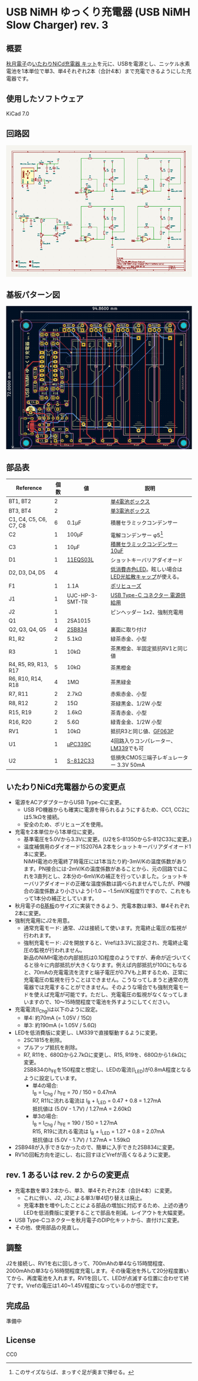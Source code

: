 # USB NiMH ゆっくり充電器 (USB NiMH Slow Charger) rev. 3

## 概要

[秋月電子](https://akizukidenshi.com/)の[いたわりNiCd充電器 キット](https://akizukidenshi.com/download/kairo/%E3%83%87%E3%83%BC%E3%82%BF/%E5%85%85%E9%9B%BB%E5%99%A8%E9%96%A2%E4%BF%82/H001%E3%81%84%E3%81%9F%E3%82%8F%E3%82%8ANiCd_.pdf)を元に、USBを電源とし、ニッケル水素電池を1本単位で単3、単4それぞれ2本（合計4本）まで充電できるようにした充電器です。

## 使用したソフトウェア

KiCad 7.0


## 回路図

[![schema](https://raw.githubusercontent.com/k-takata/PCB_USB_NiMH_Charger/batt-4/images/schema.png)](https://raw.githubusercontent.com/k-takata/PCB_USB_NiMH_Charger/batt-4/images/schema.pdf)

## 基板パターン図

![PCB pattern](https://raw.githubusercontent.com/k-takata/PCB_USB_NiMH_Charger/batt-4/images/pcb-pattern.png)

## 部品表

| Reference            |個数|値    | 説明 |
|----------------------|----|------|------|
|BT1, BT2              |   2|      |[単4電池ボックス](https://akizukidenshi.com/catalog/g/gP-02670/)|
|BT3, BT4              |   2|      |[単3電池ボックス](https://akizukidenshi.com/catalog/g/gP-00308/)|
|C1, C4, C5, C6, C7, C8|   6|0.1μF|積層セラミックコンデンサー|
|C2                    |   1|100μF|電解コンデンサー φ5[^1]|
|C3                    |   1| 10μF|[積層セラミックコンデンサー 10μF](https://akizukidenshi.com/catalog/g/gP-03095/)|
|D1                    |   1|[11EQS03L](https://akizukidenshi.com/catalog/g/gI-08997/)|ショットキーバリアダイオード|
|D2, D3, D4, D5        |   4|      |[低消費赤色LED](https://akizukidenshi.com/catalog/g/gI-16914/)。眩しい場合は[LED光拡散キャップ](https://akizukidenshi.com/catalog/g/gI-01120/)が使える。|
|F1                    |   1|  1.1A|[ポリヒューズ](https://akizukidenshi.com/catalog/g/gP-00507/)|
|J1                    |   1|UJC-HP-3-SMT-TR|[USB Type-C コネクター 電源供給用](https://akizukidenshi.com/catalog/g/gC-16438/)|
|J2                    |   1|      |ピンヘッダー 1x2、強制充電用|
|Q1                    |   1|2SA1015||
|Q2, Q3, Q4, Q5        |   4|[2SB834](https://akizukidenshi.com/catalog/g/gI-08747/)|裏面に取り付け|
|R1, R2                |   2|5.1kΩ|緑茶赤金、小型|
|R3                    |   1| 10kΩ|茶黒橙金、半固定抵抗RV1と同じ値|
|R4, R5, R9, R13, R17  |   5| 10kΩ|茶黒橙金|
|R6, R10, R14, R18     |   4|  1MΩ|茶黒緑金|
|R7, R11               |   2|2.7kΩ|赤紫赤金、小型|
|R8, R12               |   2|  15Ω|茶緑黒金、1/2W 小型|
|R15, R19              |   2|1.6kΩ|茶青赤金、小型|
|R16, R20              |   2| 5.6Ω|緑青金金、1/2W 小型|
|RV1                   |   1| 10kΩ|抵抗R3と同じ値、[GF063P](https://akizukidenshi.com/catalog/g/gP-14905/)|
|U1                    |   1|[μPC339C](https://akizukidenshi.com/catalog/g/gI-12556/)|4回路入りコンパレーター、[LM339](https://akizukidenshi.com/catalog/g/gI-00436/)でも可|
|U2                    |   1|[S-812C33](https://akizukidenshi.com/catalog/g/gI-03289/)|低損失CMOS三端子レギュレーター 3.3V 50mA|

[^1]: このサイズならば、まっすぐ足が奥まで挿せる。

## いたわりNiCd充電器からの変更点

* 電源をACアダプターからUSB Type-Cに変更。
  - USB PD機器からも確実に電源を得られるようにするため、CC1, CC2には5.1kΩを接続。
  - 安全のため、ポリヒューズを使用。
* 充電を2本単位から1本単位に変更。
  - 基準電圧を5.0Vから3.3Vに変更。(U2をS-81350からS-812C33に変更。)
  - 温度補償用のダイオード1S2076A 2本をショットキーバリアダイオード1本に変更。  
    NiMH電池の充電終了時電圧には1本当たり約-3mV/Kの温度係数があります。PN接合には-2mV/Kの温度係数があることから、元の回路ではこれを3直列とし、2本分の-6mV/Kの補正を行っていました。ショットキーバリアダイオードの正確な温度係数は調べられませんでしたが、PN接合の温度係数より小さいよう(-1.0 ~ -1.5mV/K程度?)ですので、これをもって1本分の補正としています。
* 秋月電子の[B基板](https://akizukidenshi.com/catalog/c/cboard10/)のサイズに実装できるよう、充電本数は単3、単4それぞれ2本に変更。
* 強制充電用にJ2を用意。
  - 通常充電モード: 通常、J2は接続して使います。充電終止電圧の監視が行われます。
  - 強制充電モード: J2を開放すると、Vrefは3.3Vに設定され、充電終止電圧の監視が行われません。  
    新品のNiMH電池の内部抵抗は0.1Ω程度のようですが、寿命が近づいてくると徐々に内部抵抗が大きくなります。例えば内部抵抗が10Ωにもなると、70mAの充電電流を流すと端子電圧が0.7Vも上昇するため、正常に充電電圧の監視を行うことはできません。こうなってしまうと通常の充電器では充電することができません。そのような場合でも強制充電モードを使えば充電が可能です。ただし、充電電圧の監視がなくなってしまいますので、10～15時間程度で電池を外すようにしてください。
* 充電電流(I<sub>Chg</sub>)は以下のように設定。
  - 単4: 約70mA (= 1.05V / 15Ω)
  - 単3: 約190mA (= 1.05V / 5.6Ω)
* LEDを低消費版に変更し、LM339で直接駆動するように変更。
  - 2SC1815を削除。
  - プルアップ抵抗を削除。
  - R7, R11を、680Ωから2.7kΩに変更し、R15, R19を、680Ωから1.6kΩに変更。  
    2SB834のh<sub>FE</sub>を150程度と想定し、LEDの電流(I<sub>LED</sub>)が0.8mA程度となるように設定しています。
    - 単4の場合:  
      I<sub>B</sub> = I<sub>Chg</sub> / h<sub>FE</sub> = 70 / 150 = 0.47mA  
      R7, R11に流れる電流は I<sub>B</sub> + I<sub>LED</sub> = 0.47 + 0.8 = 1.27mA  
      抵抗値は (5.0V - 1.7V) / 1.27mA = 2.60kΩ
    - 単3の場合:  
      I<sub>B</sub> = I<sub>Chg</sub> / h<sub>FE</sub> = 190 / 150 = 1.27mA  
      R15, R19に流れる電流は I<sub>B</sub> + I<sub>LED</sub> = 1.27 + 0.8 = 2.07mA  
      抵抗値は (5.0V - 1.7V) / 1.27mA = 1.59kΩ
* 2SB948が入手できなかったので、簡単に入手できた2SB834に変更。
* RV1の回転方向を逆にし、右に回すほどVrefが高くなるように変更。

## rev. 1 あるいは rev. 2 からの変更点

* 充電本数を単3 2本から、単3、単4それぞれ2本（合計4本）に変更。
  - これに伴い、J2, J3による単3/単4切り替えは廃止。
  - 充電本数を増やしたことによる部品の増加に対応するため、上述の通りLEDを低消費版に変更することで部品を削減。レイアウトを大幅変更。
* USB Type-Cコネクターを秋月電子のDIP化キットから、直付けに変更。
* その他、使用部品の見直し。

## 調整

J2を接続し、RV1を右に回しきって、700mAhの単4なら15時間程度、2000mAhの単3なら16時間程度充電します。その後電池を外して20分程度置いてから、再度電池を入れます。RV1を回して、LEDが点滅する位置に合わせて終了です。Vrefの電圧は1.40~1.45V程度になっているのが想定です。

## 完成品

準備中
<!--
[![完成品](https://raw.githubusercontent.com/k-takata/PCB_USB_NiMH_Charger/master/images/usb-slow-charger-thumb.jpg)](https://raw.githubusercontent.com/k-takata/PCB_USB_NiMH_Charger/master/images/usb-slow-charger.jpg)
-->

## License

CC0
